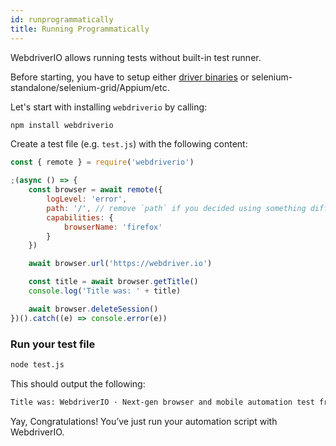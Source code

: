 ```yaml
---
id: runprogrammatically
title: Running Programmatically
---
```


WebdriverIO allows running tests without built-in test runner.

Before starting, you have to setup either [driver binaries](DriverBinaries.md) or selenium-standalone/selenium-grid/Appium/etc.

Let's start with installing `webdriverio` by calling:

```sh
npm install webdriverio
```

Create a test file (e.g. `test.js`) with the following content:

```js
const { remote } = require('webdriverio')

;(async () => {
    const browser = await remote({
        logLevel: 'error',
        path: '/', // remove `path` if you decided using something different from driver binaries.
        capabilities: {
            browserName: 'firefox'
        }
    })

    await browser.url('https://webdriver.io')

    const title = await browser.getTitle()
    console.log('Title was: ' + title)

    await browser.deleteSession()
})().catch((e) => console.error(e))
```

### Run your test file


```sh
node test.js
```

This should output the following:

```sh
Title was: WebdriverIO · Next-gen browser and mobile automation test framework for Node.js
```

Yay, Congratulations! You’ve just run your automation script with WebdriverIO.
